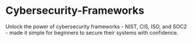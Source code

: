 # Cybersecurity-Frameworks
Unlock the power of cybersecurity frameworks - NIST, CIS, ISO, and SOC2 - made it simple for beginners to secure their systems with confidence.
